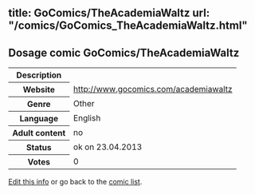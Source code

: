 title: GoComics/TheAcademiaWaltz
url: "/comics/GoComics_TheAcademiaWaltz.html"
---
Dosage comic GoComics/TheAcademiaWaltz
-----------------------------------------

<table class="comicinfo">
<tr>
<th>Description</th><td></td>
</tr>
<tr>
<th>Website</th><td><a href="http://www.gocomics.com/academiawaltz">http://www.gocomics.com/academiawaltz</a></td>
</tr>
<tr>
<th>Genre</th><td>Other</td>
</tr>
<tr>
<th>Language</th><td>English</td>
</tr>
<tr>
<th>Adult content</th><td>no</td>
</tr>
<tr>
<th>Status</th><td>ok on 23.04.2013</td>
</tr>
<tr>
<th>Votes</th><td>0</div></td>
</tr>
</table>

[Edit this info](/comics/GoComics_TheAcademiaWaltz_edit.html) or go back to the [comic list](../comic-index.html).

